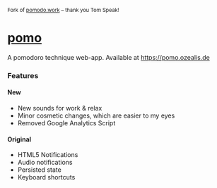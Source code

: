 <sub>Fork of [pomodo.work](https://github.com/tomspeak/pomodo.work) – thank you Tom Speak!</sub>
# [pomo](https://pomo.ozealis.de)

A pomodoro technique web-app.
Available at https://pomo.ozealis.de

### Features
#### New
- New sounds for work & relax
- Minor cosmetic changes, which are easier to my eyes
- Removed Google Analytics Script

#### Original
- HTML5 Notifications
- Audio notifications
- Persisted state
- Keyboard shortcuts
